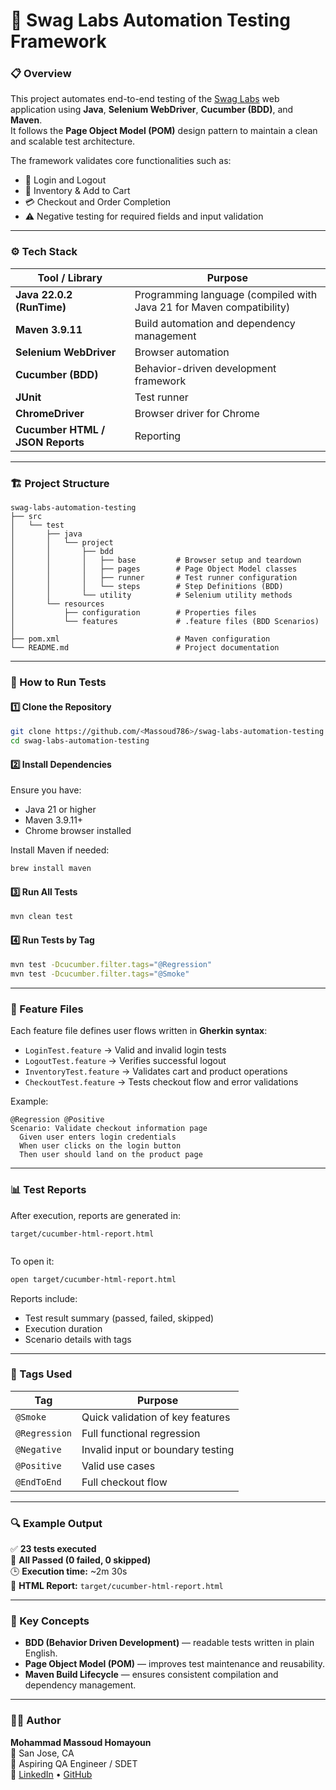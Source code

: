 
# 🧪 Swag Labs Automation Testing Framework

### 📋 Overview
This project automates end-to-end testing of the [Swag Labs](https://www.saucedemo.com/v1/index.html) web application using **Java**, **Selenium WebDriver**, **Cucumber (BDD)**, and **Maven**.  
It follows the **Page Object Model (POM)** design pattern to maintain a clean and scalable test architecture.

The framework validates core functionalities such as:
- 🔐 Login and Logout  
- 🛒 Inventory & Add to Cart  
- 💳 Checkout and Order Completion  
- ⚠️ Negative testing for required fields and input validation  

---

### ⚙️ Tech Stack
| Tool / Library | Purpose |
|-----------------|----------|
| **Java 22.0.2 (RunTime)** | Programming language (compiled with Java 21 for Maven compatibility) |
| **Maven 3.9.11** | Build automation and dependency management |
| **Selenium WebDriver** | Browser automation |
| **Cucumber (BDD)** | Behavior-driven development framework |
| **JUnit** | Test runner |
| **ChromeDriver** | Browser driver for Chrome |
| **Cucumber HTML / JSON Reports** | Reporting |

---

### 🏗️ Project Structure
```
swag-labs-automation-testing
├── src
│   └── test
│       ├── java
│       │   └── project
│       │       ├── bdd
│       │       │   ├── base         # Browser setup and teardown
│       │       │   ├── pages        # Page Object Model classes
│       │       │   ├── runner       # Test runner configuration
│       │       │   └── steps        # Step Definitions (BDD)
│       │       └── utility          # Selenium utility methods
│       └── resources
│           ├── configuration        # Properties files
│           └── features             # .feature files (BDD Scenarios)
│
├── pom.xml                          # Maven configuration
└── README.md                        # Project documentation
```

---

### 🚀 How to Run Tests

#### **1️⃣ Clone the Repository**
```bash
git clone https://github.com/<Massoud786>/swag-labs-automation-testing.git
cd swag-labs-automation-testing
```

#### **2️⃣ Install Dependencies**
Ensure you have:
- Java 21 or higher  
- Maven 3.9.11+  
- Chrome browser installed  

Install Maven if needed:
```bash
brew install maven
```

#### **3️⃣ Run All Tests**
```bash
mvn clean test
```

#### **4️⃣ Run Tests by Tag**
```bash
mvn test -Dcucumber.filter.tags="@Regression"
mvn test -Dcucumber.filter.tags="@Smoke"
```

---

### 🧩 Feature Files
Each feature file defines user flows written in **Gherkin syntax**:

- `LoginTest.feature` → Valid and invalid login tests  
- `LogoutTest.feature` → Verifies successful logout  
- `InventoryTest.feature` → Validates cart and product operations  
- `CheckoutTest.feature` → Tests checkout flow and error validations  

Example:
```gherkin
@Regression @Positive
Scenario: Validate checkout information page
  Given user enters login credentials
  When user clicks on the login button
  Then user should land on the product page
```

---

### 📊 Test Reports
After execution, reports are generated in:
```
target/cucumber-html-report.html


```

To open it:
```bash
open target/cucumber-html-report.html
```

Reports include:
- Test result summary (passed, failed, skipped)
- Execution duration
- Scenario details with tags

---

### 🧱 Tags Used
| Tag | Purpose |
|-----|----------|
| `@Smoke` | Quick validation of key features |
| `@Regression` | Full functional regression |
| `@Negative` | Invalid input or boundary testing |
| `@Positive` | Valid use cases |
| `@EndToEnd` | Full checkout flow |

---

### 🔍 Example Output
✅ **23 tests executed**  
💚 **All Passed (0 failed, 0 skipped)**  
🕒 **Execution time:** ~2m 30s  
📄 **HTML Report:** `target/cucumber-html-report.html`

---

### 🧠 Key Concepts
- **BDD (Behavior Driven Development)** — readable tests written in plain English.  
- **Page Object Model (POM)** — improves test maintenance and reusability.  
- **Maven Build Lifecycle** — ensures consistent compilation and dependency management.  

---

### 🧑‍💻 Author
**Mohammad Massoud Homayoun**  
📍 San Jose, CA  
💼 Aspiring QA Engineer / SDET  
🔗 [LinkedIn](https://www.linkedin.com/in/massoudh/) • [GitHub](https://github.com/Massoud786)  

